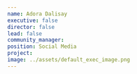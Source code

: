 ```yaml
---
name: Adora Dalisay
executive: false
director: false
lead: false
community_manager:   
position: Social Media
project:  
image: ../assets/default_exec_image.png
---
```

